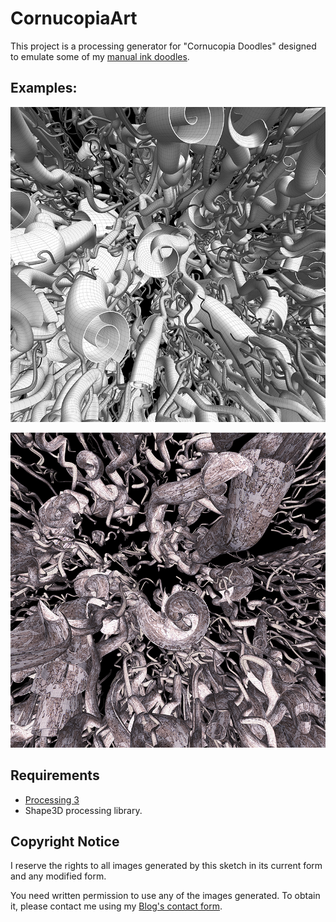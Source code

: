 # CornucopiaArt

This project is a processing generator for "Cornucopia Doodles" designed to emulate some of my [manual ink doodles](https://www.coderhood.com/doodle-tuesday-tangle-scrolls/).

## Examples:

![](examples/example1.png)

![](examples/example2.png)

## Requirements

- [Processing 3](http://www.processing.org)
- Shape3D processing library.

## Copyright Notice

I reserve the rights to all images generated by this sketch in its current form and any modified form.

You need written permission to use any of the images generated. To obtain it, please contact me using my [Blog's contact form](https://www.coderhood.com/contact/).
